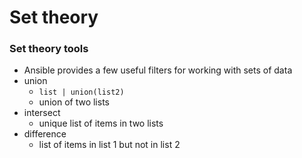 # Set theory


### Set theory tools

* Ansible provides a few useful filters for working with sets of data
* union
  - `list | union(list2)`
  - union of two lists
* intersect
  - unique list of items in two lists
* difference
  - list of items in list 1 but not in list 2



